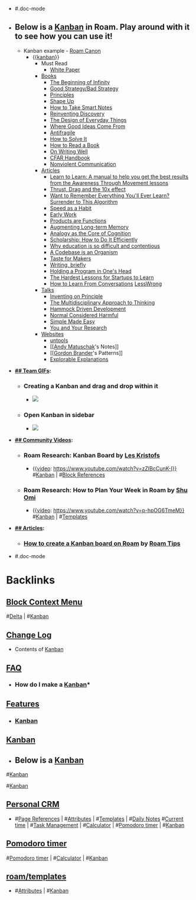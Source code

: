 - #.doc-mode
- ## Below is a [Kanban](<Kanban.md>) in Roam. Play around with it to see how you can use it!
    - Kanban example - [Roam Canon](<Roam Canon.md>)
        - {{[kanban](<kanban.md>)}}
            - Must Read
                - [White Paper](<White Paper.md>)
            - [Books](<Books.md>)
                - [The Beginning of Infinity](<The Beginning of Infinity.md>)
                - [Good Strategy/Bad Strategy](<Good Strategy/Bad Strategy.md>)
                - [Principles](<Principles.md>)
                - [Shape Up](<Shape Up.md>)
                - [How to Take Smart Notes](<How to Take Smart Notes.md>)
                - [Reinventing Discovery](<Reinventing Discovery.md>)
                - [The Design of Everyday Things](<The Design of Everyday Things.md>)
                - [Where Good Ideas Come From](<Where Good Ideas Come From.md>)
                - [Antifragile](<Antifragile.md>)
                - [How to Solve It](<How to Solve It.md>)
                - [How to Read a Book](<How to Read a Book.md>)
                - [On Writing Well](<On Writing Well.md>)
                - [CFAR Handbook](<CFAR Handbook.md>)
                - [Nonviolent Communication](<Nonviolent Communication.md>)
            - [Articles](<Articles.md>)
                - [Learn to Learn: A manual to help you get the best results from the Awareness Through Movement lessons](<Learn to Learn: A manual to help you get the best results from the Awareness Through Movement lessons.md>)
                - [Thrust, Drag and the 10x effect](<Thrust, Drag and the 10x effect.md>)
                - [Want to Remember Everything You'll Ever Learn? Surrender to This Algorithm](<Want to Remember Everything You'll Ever Learn? Surrender to This Algorithm.md>)
                - [Speed as a Habit](<Speed as a Habit.md>)
                - [Early Work](<Early Work.md>)
                - [Products are Functions](<Products are Functions.md>)
                - [Augmenting Long-term Memory](<Augmenting Long-term Memory.md>)
                - [Analogy as the Core of Cognition](<Analogy as the Core of Cognition.md>)
                - [Scholarship: How to Do It Efficiently](<Scholarship: How to Do It Efficiently.md>)
                - [Why education is so difficult and contentious](<Why education is so difficult and contentious.md>)
                - [A Codebase is an Organism](<A Codebase is an Organism.md>)
                - [Taste for Makers](<Taste for Makers.md>)
                - [Writing, briefly](<Writing, briefly.md>)
                - [Holding a Program in One's Head](<Holding a Program in One's Head.md>)
                - [The Hardest Lessons for Startups to Learn](<The Hardest Lessons for Startups to Learn.md>)
                - [How to Learn From Conversations](<How to Learn From Conversations.md>) [LessWrong](<LessWrong.md>)
            - [Talks](<Talks.md>)
                - [Inventing on Principle](<Inventing on Principle.md>)
                - [The Multidisciplinary Approach to Thinking](<The Multidisciplinary Approach to Thinking.md>)
                - [Hammock Driven Development](<Hammock Driven Development.md>)
                - [Normal Considered Harmful](<Normal Considered Harmful.md>)
                - [Simple Made Easy](<Simple Made Easy.md>)
                - [You and Your Research](<You and Your Research.md>)
            - [Websites](<Websites.md>)
                - [untools](<untools.md>)
                - [[[Andy Matuschak](<[[Andy Matuschak.md>)'s Notes]]
                - [[[Gordon Brander](<[[Gordon Brander.md>)'s Patterns]]
                - [Explorable Explanations](<Explorable Explanations.md>)
- **[## Team GIFs](<## Team GIFs.md>):**
    - ### Creating a Kanban and drag and drop within it
        - ![](https://firebasestorage.googleapis.com/v0/b/firescript-577a2.appspot.com/o/imgs%2Fapp%2Fhelp-documentation%2FSmU5tn9gdD.gif?alt=media&token=ea2d0bbb-8ef4-4359-a0de-b06f6cca74e3)
    - ### Open Kanban in sidebar
        - ![](https://firebasestorage.googleapis.com/v0/b/firescript-577a2.appspot.com/o/imgs%2Fapp%2Fhelp-documentation%2FuqWn53xv7q.gif?alt=media&token=111f7548-04db-4587-9005-e103ca2f6047)
- **[## Community Videos](<## Community Videos.md>):**
    - ### Roam Research: Kanban Board by [Les Kristofs](<Les Kristofs.md>)
        - {{[video](<video.md>): https://www.youtube.com/watch?v=zZIBcCunK-I}}
#[Kanban](<Kanban.md>) | #[Block References](<Block References.md>)
    - ### Roam Research: How to Plan Your Week in Roam by [Shu Omi](<Shu Omi.md>)
        - {{[video](<video.md>): https://www.youtube.com/watch?v=p-hpOG6TmeM}}
#[Kanban](<Kanban.md>) | #[Templates](<Templates.md>)
- **[## Articles](<## Articles.md>):**
    - ### [How to create a Kanban board on Roam](https://www.roamtips.com/home/roam-kanban-board) by [Roam Tips](<Roam Tips.md>)

- #.doc-mode

# Backlinks
## [Block Context Menu](<Block Context Menu.md>)
#[Delta](<Delta.md>) | #[Kanban](<Kanban.md>)

## [Change Log](<Change Log.md>)
- Contents of [Kanban](<Kanban.md>)

## [FAQ](<FAQ.md>)
- ### **How do I make a** [Kanban](<Kanban.md>)*

## [Features](<Features.md>)
- ### [Kanban]([Kanban](<Kanban.md>))

## [Kanban](<Kanban.md>)
- ## Below is a [Kanban](<Kanban.md>)

#[Kanban](<Kanban.md>)

#[Kanban](<Kanban.md>)

## [Personal CRM](<Personal CRM.md>)
- #[Page References](<Page References.md>) | #[Attributes](<Attributes.md>) | #[Templates](<Templates.md>) | #[Daily Notes](<Daily Notes.md>) #[Current time](<Current time.md>) | #[Task Management](<Task Management.md>) | #[Calculator](<Calculator.md>) | #[Pomodoro timer](<Pomodoro timer.md>) | #[Kanban](<Kanban.md>)

## [Pomodoro timer](<Pomodoro timer.md>)
#[Pomodoro timer](<Pomodoro timer.md>) | #[Calculator](<Calculator.md>) | #[Kanban](<Kanban.md>)

## [roam/templates](<roam/templates.md>)
- #[Attributes](<Attributes.md>) | #[Kanban](<Kanban.md>)

